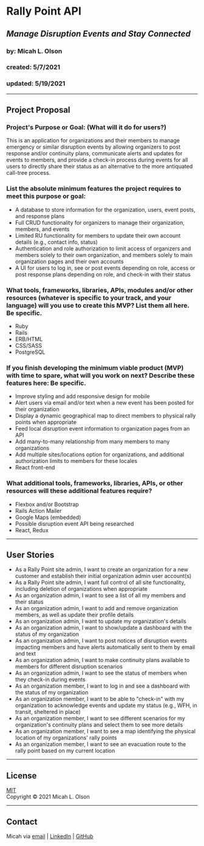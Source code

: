 # Rally Point API
## _Manage Disruption Events and Stay Connected_
### by: Micah L. Olson
### created: 5/7/2021
### updated: 5/19/2021
---
## Project Proposal
### Project's Purpose or Goal: (What will it do for users?)
This is an application for organizations and their members to manage emergency or similar disruption events by allowing organizers to post response and/or continuity plans, communicate alerts and updates for events to members, and provide a check-in process during events for all users to directly share their status as an alternative to the more antiquated call-tree process.

### List the absolute minimum features the project requires to meet this purpose or goal:
* A database to store information for the organization, users, event posts, and response plans
* Full CRUD functionality for organizers to manage their organization, members, and events
* Limited RU functionality for members to update their own account details (e.g., contact info, status)
* Authentication and role authorization to limit access of organizers and members solely to their own organization, and members solely to main organization pages and their own accounts
* A UI for users to log in, see or post events depending on role, access or post response plans depending on role, and check-in with their status

### What tools, frameworks, libraries, APIs, modules and/or other resources (whatever is specific to your track, and your language) will you use to create this MVP? List them all here. Be specific.
* Ruby
* Rails
* ERB/HTML
* CSS/SASS
* PostgreSQL

### If you finish developing the minimum viable product (MVP) with time to spare, what will you work on next? Describe these features here: Be specific.
* Improve styling and add responsive design for mobile
* Alert users via email and/or text when a new event has been posted for their organization
* Display a dynamic geographical map to direct members to physical rally points when appropriate
* Feed local disruption event information to organization pages from an API
* Add many-to-many relationship from many members to many organizations
* Add multiple sites/locations option for organizations, and additional authorization limits to members for these locales
* React front-end

### What additional tools, frameworks, libraries, APIs, or other resources will these additional features require?
* Flexbox and/or Bootstrap
* Rails Action Mailer
* Google Maps (embedded)
* Possible disruption event API being researched
* React, Redux

--- 

## User Stories
* As a Rally Point site admin, I want to create an organization for a new customer and establish their initial organization admin user account(s) 
* As a Rally Point site admin, I want full control of all site functionality, including deletion of organizations when appropriate
* As an organization admin, I want to see a list of all my members and their status
* As an organization admin, I want to add and remove organization members, as well as update their profile details
* As an organization admin, I want to update my organization's details
* As an organization admin, I want to show/update a dashboard with the status of my organization
* As an organization admin, I want to post notices of disruption events impacting members and have alerts automatically sent to them by email and text
* As an organization admin, I want to make continuity plans available to members for different disruption scenarios
* As an organization admin, I want to see the status of members when they check-in during events
* As an organization member, I want to log in and see a dashboard with the status of my organization
* As an organization member, I want to be able to "check-in" with my organization to acknowledge events and update my status (e.g., WFH, in transit, sheltered in place)
* As an organization member, I want to see different scenarios for my organization's continuity plans and select them to see more details
* As an organization member, I want to see a map identifying the physical location of my organizations' rally points
* As an organization member, I want to see an evacuation route to the rally point based on my current location
 

---

## License
[MIT](https://choosealicense.com/licenses/mit/)  
Copyright &copy; 2021 Micah L. Olson  

---

## Contact
Micah via [email](mailto:micah.olson@protonmail.com) | [LinkedIn](https://www.linkedin.com/in/micah-lewis-olson/) | [GitHub](https://github.com/MicahOlson)
